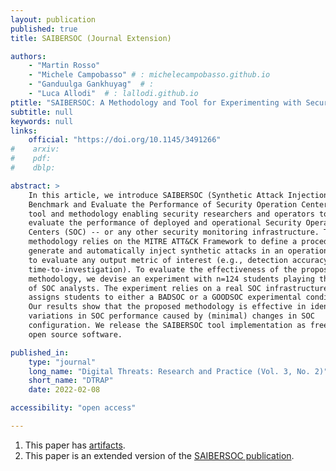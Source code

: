 ```yaml
---
layout: publication
published: true
title: SAIBERSOC (Journal Extension)

authors:
    - "Martin Rosso"
    - "Michele Campobasso" # : michelecampobasso.github.io
    - "Ganduulga Gankhuyag"  # : 
    - "Luca Allodi"  # : lallodi.github.io
ptitle: "SAIBERSOC: A Methodology and Tool for Experimenting with Security Operation Centers"
subtitle: null
keywords: null
links:
    official: "https://doi.org/10.1145/3491266"
#    arxiv: 
#    pdf:
#    dblp:

abstract: > 
    In this article, we introduce SAIBERSOC (Synthetic Attack Injection to
    Benchmark and Evaluate the Performance of Security Operation Centers), a
    tool and methodology enabling security researchers and operators to
    evaluate the performance of deployed and operational Security Operation
    Centers (SOC) -- or any other security monitoring infrastructure. The
    methodology relies on the MITRE ATT&CK Framework to define a procedure to
    generate and automatically inject synthetic attacks in an operational SOC
    to evaluate any output metric of interest (e.g., detection accuracy,
    time-to-investigation). To evaluate the effectiveness of the proposed
    methodology, we devise an experiment with n=124 students playing the role
    of SOC analysts. The experiment relies on a real SOC infrastructure and
    assigns students to either a BADSOC or a GOODSOC experimental condition.
    Our results show that the proposed methodology is effective in identifying
    variations in SOC performance caused by (minimal) changes in SOC
    configuration. We release the SAIBERSOC tool implementation as free and
    open source software.

published_in:
    type: "journal"
    long_name: "Digital Threats: Research and Practice (Vol. 3, No. 2)"
    short_name: "DTRAP"
    date: 2022-02-08

accessibility: "open access"

---
```


1. This paper has [artifacts](https://gitlab.tue.nl/saibersoc/acsac2020-artifacts).
2. This paper is an extended version of the [SAIBERSOC publication](/publications/saibersoc).
